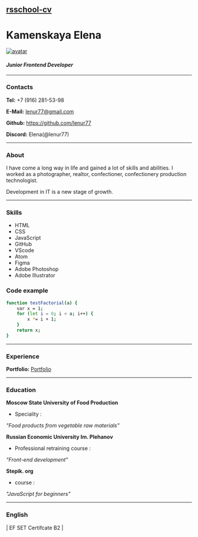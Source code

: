 ## [rsschool-cv](https://lenur77.github.io/rsschool-cv/)

# Kamenskaya Elena

[![avatar](https://lenur77.github.io/portfolio/img/avatar.webp)](https://lenur77.github.io/portfolio)

#### _Junior Frontend Developer_

___

### Contacts

**Tel:**  +7 (916) 281-53-98

**E-Mail:**  <lenur77@gmail.com>

**Github:** <https://github.com/lenur77>

**Discord:** Elena(@lenur77)

___


### About

I have come a long way in life and gained a lot of skills and abilities.
I worked as a photographer, realtor, confectioner, confectionery production technologist.
  
Development in IT is a new stage of growth.

___

### Skills

- HTML
- CSS 
- JavaScript 
- GitHub
- VScode
- Atom
- Figma
- Adobe Photoshop
- Adobe Illustrator

### Code example

```sh
function testFactorial(a) {
    var x = 1;
    for (let i = 0; i < a; i++) {
        x *= i + 1;
    }
    return x;
}
```
___

### Experience

 **Portfolio:**  [Portfolio](https://lenur77.github.io/portfolio)
 
 ___

### Education

**Moscow State University of Food Production**

- Speciality :
 
 _"Food products from vegetable raw materials"_

**Russian Economic University Im. Plehanov**

- Professional retraining course :

_"Front-end development"_

**Stepik\. org**

- course :

_"JavaScript for beginners"_

___

### English

| EF SET Certifcate B2 |
